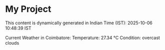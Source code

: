 # My Project

This content is dynamically generated in Indian Time (IST): 2025-10-06 10:48:39 IST


Current Weather in Coimbatore:
Temperature: 27.34 °C
Condition: overcast clouds
